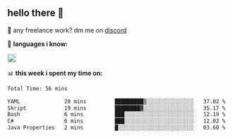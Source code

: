 ## hello there 👋

💼 any freelance work? dm me on [discord](https://discord.com/users/577571414186393661/)

🌸 **languages ​i know:**  

<img height="20" src="https://skillicons.dev/icons?i=js,ts,html,css,php,py,java&perline=50">

📊 **this week i spent my time on:**
<!--START_SECTION:waka-->

```txt
Total Time: 56 mins

YAML              20 mins         █████████▒░░░░░░░░░░░░░░░   37.02 %
Skript            19 mins         ████████▓░░░░░░░░░░░░░░░░   35.17 %
Bash              6 mins          ███░░░░░░░░░░░░░░░░░░░░░░   12.19 %
C#                6 mins          ███░░░░░░░░░░░░░░░░░░░░░░   12.02 %
Java Properties   2 mins          █░░░░░░░░░░░░░░░░░░░░░░░░   03.60 %
```

<!--END_SECTION:waka-->
